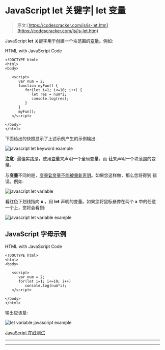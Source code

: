 # JavaScript let 关键字| let 变量

> 原文:[https://codescracker.com/js/js-let.htm](https://codescracker.com/js/js-let.htm)

JavaScript **let** 关键字用于创建一个块范围的[变量](/js/js-variables.htm)。例如:

HTML with JavaScript Code

```
<!DOCTYPE html>
<html>
<body>

   <script>
      var num = 2;
      function myFun() {
         for(let i=1; i<=10; i++) {
            let res = num*i;
            console.log(res);
         }
      }
      myFun();
   </script>

</body>
</html>
```

下面给出的快照显示了上述示例产生的示例输出:

![javascript let keyword example](../Images/0836d68b1f0fc317c23124ea4d597c76.png)

**注意-** 最佳实践是，使用[变量](/js/js-var.htm)来声明一个全局变量，而 **让**来声明一个块范围的变量。

与**变量**不同的是，<u>变量**让**变量不能被重新声明</u>。如果您这样做，那么您将得到 错误。例如:

![javascript let variable](../Images/ae171b858ccf99c27219612010bfcb2d.png)

看红色下划线指向 **x** ，用 **let** 声明的变量。如果您将鼠标悬停在两个 **x** 中的任意一个上，您将会看到:

![javascript let variable example](../Images/8b1b8d75d97993383e80b0054a78fc78.png)

## JavaScript 字母示例

HTML with JavaScript Code

```
<!DOCTYPE html>
<html>
<body>

   <script>
      var num = 2;
      for(let i=1; i<=10; i++)
         console.log(num*i);
   </script>

</body>
</html>
```

输出应该是:

![let variable javascript example](../Images/84568ceb16f65eaf0dc8ae9ad019f671.png)

[JavaScript 在线测试](/exam/showtest.php?subid=6)

* * *

* * *